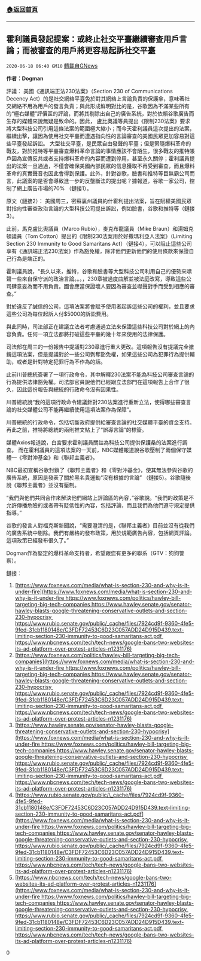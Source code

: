 ###  [:house:返回首頁](https://github.com/ourhimalayas/txt)
---

## 霍利議員發起提案：或終止社交平臺繼續審查用戶言論；而被審查的用戶將更容易起訴社交平臺
`2020-06-18 06:40 GM10` [轉載自GNews](https://gnews.org/zh-hant/237739/)

**作者：Dogman**

評議：
美國《通訊端正法230法案》（Section 230 of Communications Decency Act）的是社交網絡平臺免於對其網絡上言論負責的保護傘，意味著社交網絡不用為用戶的發言負責；與此形成鮮明對比的是，谷歌因為不滿某些所有的“極右媒體”評價區的評論，而將其剔除出自己的廣告系統，對於依賴谷歌廣告而生存的媒體來說無疑是致命的。因此， 盧比奧議等員提出《限制230法案》要求將大型科技公司引用這條法案的範圍極大縮小；而今天霍利議員這次提出的法案，繼續出擊，讓因為使用社交平臺而遭遇指向性的言論審查的美國民眾更加容易對這些平臺發起訴訟。
大型社交平臺，是民眾自由發聲的平臺；但是緊隨爆料革命的戰友，對於推特等平臺審查爆料革命言論的事情應該不會陌生，很多戰友的推特賬戶因為宣傳反共或者支持爆料革命的內容而遭到停用，甚至永久關停；霍利議員提出的法案一旦通過，不僅會確保美國內部民眾的信息獲取不再受到審查，而且爆料革命的真實聲音也因此會得到保護。此外，針對谷歌，臉書和推特等巨無霸公司而言，此議案的是否會導致進一步的反壟斷法的提出呢？據報道，谷歌一家公司，控制了網上廣告市場的70% （鏈接1）。

原文（鏈接2）：
美國周三，密蘇裏州議員約什霍利提出法案，旨在賦權美國民眾對指向性審查政治言論的大型科技公司提出訴訟，例如臉書，谷歌和推特等（鏈接3）。

此前，馬克盧比奧議員（Marco Rubio），麥克布龍議員（Mike Braun）和湯姆克頓議員（Tom Cotton）提出的《限制230法案用於好撒瑪利亞人法案》（Limiting Section 230 Immunity to Good Samaritans Act）（鏈接4），可以阻止這些公司享有《通訊端正法230法案》作為豁免權，除非他們更新他們的使用條款來保證自己行為是端正的。

霍利議員說，“長久以來，推特，谷歌和臉書等大型科技公司利用自己的優勢來噤聲一些來自保守派的政治言論。。。，230章被過度曲解並被法庭改寫，導致這些公司肆意妄為而不用負責。國會應當保證壞人要因為審查並噤聲對手而受到相應的審查。”

對於違反了誠信的公司，這項法案將會賦予使用者起訴這些公司的權利，並且要求這些公司為每位起訴人付$5000的訴訟費用。

與此同時，司法部正在建議立法者考慮通過立法來保證這些科技公司對於網上的內容負責。任何一項立法都將打破這些平臺的幾十年來使用的法律保護。

司法部在周三的一份報告中提議對230章進行重大更改。這項報告沒有提議完全撤銷這項法案，但是提議對於一些公司剝奪豁免權，如果這些公司為犯罪行為提供輔助，或者是針對特定犯罪行為不作為的話。

此前川普總統簽署了一項行政命令，其中解釋230法案不能為科技公司審查言論的行為提供法律豁免權。司法部官員說他們已經跟立法部門在這項報告上合作了很久，因此這份報告與總統的行政命令沒有因果性。

川普總統說“我的這項行政命令建議針對230法案進行重新立法，使得哪些審查言論的社交媒體公司不能再繼續使用這項法案作為保障”。

川普總統的行政命令，包括切斷政府提供給審查言論的社交媒體平臺的資金支持。再此之前，推特將總統的兩則推文貼上了“誤導言論”的標簽。

媒體Axios報道說，白宮要求霍利議員關註為科技公司提供保護桑的法案進行調查。
而在霍利議員的這項法案的一天前，NBC媒體報道說谷歌壓制了兩個保守媒體—《零對沖基金》和《聯邦主義者》。

NBC最初宣稱谷歌封鎖了《聯邦主義者》和《零對沖基金》，使其無法參與谷歌的廣告系統，原因是發表了關於黑名貴運動“沒有根據的言論” （鏈接5）。谷歌隨後說《聯邦主義者》並沒有壓制。

“我們與他們共同合作來解決他們網站上評論區的內容，”谷歌說。“我們的政策是不允許傳播危險的或者帶有貶低性的內容，包括評論，而且我們為他們遵守規定提供指導。”

谷歌的發言人對福克斯新聞說，“需要澄清的是，《聯邦主義者》目前並沒有從我們的廣告系統中剔除。我們有嚴格的發布政策，用於規範廣告內容，包括網頁評論。這項政策已經發布很久了。”

Dogman作為堅定的爆料革命支持者，希望跟您有更多的聯系（GTV：狗狗警察）。

鏈接：

1. [https://www.foxnews.com/media/what-is-section-230-and-why-is-it-under-fire](https://www.foxnews.com/media/what-is-section-230-and-why-is-it-under-fire https://www.foxnews.com/politics/hawley-bill-targeting-big-tech-companies https://www.hawley.senate.gov/senator-hawley-blasts-google-threatening-conservative-outlets-and-section-230-hypocrisy https://www.rubio.senate.gov/public/_cache/files/7924cd9f-9360-4fe5-9fed-31cb1180148e/C3FDF72453C6D23C057ADD24D915D439.text-limiting-section-230-immunity-to-good-samaritans-act.pdf https://www.nbcnews.com/tech/tech-news/google-bans-two-websites-its-ad-platform-over-protest-articles-n1231176)
2. [https://www.foxnews.com/politics/hawley-bill-targeting-big-tech-companies](https://www.foxnews.com/media/what-is-section-230-and-why-is-it-under-fire https://www.foxnews.com/politics/hawley-bill-targeting-big-tech-companies https://www.hawley.senate.gov/senator-hawley-blasts-google-threatening-conservative-outlets-and-section-230-hypocrisy https://www.rubio.senate.gov/public/_cache/files/7924cd9f-9360-4fe5-9fed-31cb1180148e/C3FDF72453C6D23C057ADD24D915D439.text-limiting-section-230-immunity-to-good-samaritans-act.pdf https://www.nbcnews.com/tech/tech-news/google-bans-two-websites-its-ad-platform-over-protest-articles-n1231176)
3. [https://www.hawley.senate.gov/senator-hawley-blasts-google-threatening-conservative-outlets-and-section-230-hypocrisy](https://www.foxnews.com/media/what-is-section-230-and-why-is-it-under-fire https://www.foxnews.com/politics/hawley-bill-targeting-big-tech-companies https://www.hawley.senate.gov/senator-hawley-blasts-google-threatening-conservative-outlets-and-section-230-hypocrisy https://www.rubio.senate.gov/public/_cache/files/7924cd9f-9360-4fe5-9fed-31cb1180148e/C3FDF72453C6D23C057ADD24D915D439.text-limiting-section-230-immunity-to-good-samaritans-act.pdf https://www.nbcnews.com/tech/tech-news/google-bans-two-websites-its-ad-platform-over-protest-articles-n1231176)
4. [https://www.rubio.senate.gov/public/\_cache/files/7924cd9f-9360-4fe5-9fed-31cb1180148e/C3FDF72453C6D23C057ADD24D915D439.text-limiting-section-230-immunity-to-good-samaritans-act.pdf](https://www.foxnews.com/media/what-is-section-230-and-why-is-it-under-fire https://www.foxnews.com/politics/hawley-bill-targeting-big-tech-companies https://www.hawley.senate.gov/senator-hawley-blasts-google-threatening-conservative-outlets-and-section-230-hypocrisy https://www.rubio.senate.gov/public/_cache/files/7924cd9f-9360-4fe5-9fed-31cb1180148e/C3FDF72453C6D23C057ADD24D915D439.text-limiting-section-230-immunity-to-good-samaritans-act.pdf https://www.nbcnews.com/tech/tech-news/google-bans-two-websites-its-ad-platform-over-protest-articles-n1231176)
5. [https://www.nbcnews.com/tech/tech-news/google-bans-two-websites-its-ad-platform-over-protest-articles-n1231176](https://www.foxnews.com/media/what-is-section-230-and-why-is-it-under-fire https://www.foxnews.com/politics/hawley-bill-targeting-big-tech-companies https://www.hawley.senate.gov/senator-hawley-blasts-google-threatening-conservative-outlets-and-section-230-hypocrisy https://www.rubio.senate.gov/public/_cache/files/7924cd9f-9360-4fe5-9fed-31cb1180148e/C3FDF72453C6D23C057ADD24D915D439.text-limiting-section-230-immunity-to-good-samaritans-act.pdf https://www.nbcnews.com/tech/tech-news/google-bans-two-websites-its-ad-platform-over-protest-articles-n1231176)




0
